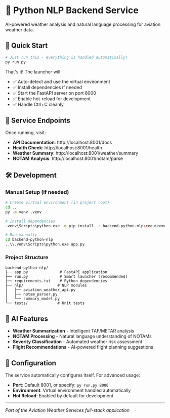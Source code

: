 # 🐍 Python NLP Backend Service

AI-powered weather analysis and natural language processing for aviation weather data.

## 🚀 Quick Start

```bash
# Just run this - everything is handled automatically!
py run.py
```

That's it! The launcher will:
- ✅ Auto-detect and use the virtual environment
- ✅ Install dependencies if needed  
- ✅ Start the FastAPI server on port 8000
- ✅ Enable hot-reload for development
- ✅ Handle Ctrl+C cleanly

## 📡 Service Endpoints

Once running, visit:
- **API Documentation**: http://localhost:8001/docs
- **Health Check**: http://localhost:8001/health  
- **Weather Summary**: http://localhost:8001/weather/summary
- **NOTAM Analysis**: http://localhost:8001/notam/parse

## 🛠️ Development

### Manual Setup (if needed)
```bash
# Create virtual environment (in project root)
cd ..
py -m venv .venv

# Install dependencies
.venv\Scripts\python.exe -m pip install -r backend-python-nlp\requirements.txt

# Run manually
cd backend-python-nlp
..\\.venv\Scripts\python.exe app.py
```

### Project Structure
```
backend-python-nlp/
├── app.py              # FastAPI application
├── run.py              # Smart launcher (recommended)
├── requirements.txt    # Python dependencies
├── nlp/               # NLP modules
│   ├── aviation_weather_api.py
│   ├── notam_parser.py
│   └── summary_model.py
└── tests/             # Unit tests
```

## 🤖 AI Features

- **Weather Summarization** - Intelligent TAF/METAR analysis
- **NOTAM Processing** - Natural language understanding of NOTAMs
- **Severity Classification** - Automated weather risk assessment
- **Flight Recommendations** - AI-powered flight planning suggestions

## 🔧 Configuration

The service automatically configures itself. For advanced usage:

- **Port**: Default 8001, or specify: `py run.py 8000`
- **Environment**: Virtual environment handled automatically
- **Hot Reload**: Enabled by default for development

---
*Part of the Aviation Weather Services full-stack application*